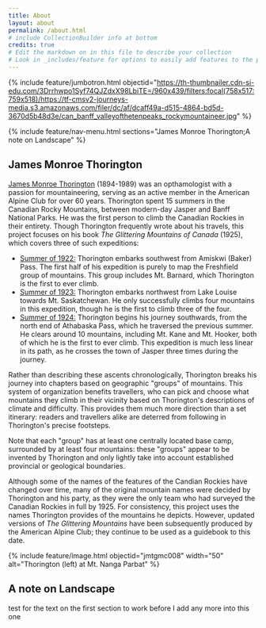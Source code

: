 ```yaml
---
title: About
layout: about
permalink: /about.html
# include CollectionBuilder info at bottom
credits: true
# Edit the markdown on in this file to describe your collection
# Look in _includes/feature for options to easily add features to the page
---
```


{% include feature/jumbotron.html objectid="https://th-thumbnailer.cdn-si-edu.com/3Drrhwpo1Syf74QJZdxX98LbiTE=/960x439/filters:focal(758x517:759x518)/https://tf-cmsv2-journeys-media.s3.amazonaws.com/filer/dc/af/dcaff49a-d515-4864-bd5d-3670d5b48d3e/can_banff_valleyofthetenpeaks_rockymountaineer.jpg" %}

{% include feature/nav-menu.html sections="James Monroe Thorington;A note on Landscape" %}

## James Monroe Thorington

<ins>James Monroe Thorington</ins> (1894-1989) was an opthamologist with a passion for mountaineering, serving as an active member in the American Alpine Club for over 60 years. Thorington spent 15 summers in the Canadian Rocky Mountains, between modern-day Jasper and Banff National Parks. He was the first person to climb the Canadian Rockies in their entirety. Though Thorington frequently wrote about his travels, this project focuses on his book *The Glittering Mountains of Canada* (1925), which covers three of such expeditions:
- [Summer of 1922:](https://mander4635.github.io/jmtgmc-wri241/browse.html#1st%20Expedition) Thorington embarks southwest from Amiskwi (Baker) Pass. The first half of his expedition is purely to map the Freshfield group of mountains. This group includes Mt. Barnard, which Thorington is the first to ever climb.
- [Summer of 1923:](https://mander4635.github.io/jmtgmc-wri241/browse.html#2nd%20Expedition) Thorington embarks northwest from Lake Louise towards Mt. Saskatchewan. He only successfully climbs four mountains in this expedition, though he is the first to climb three of the four.
- [Summer of 1924:](https://mander4635.github.io/jmtgmc-wri241/browse.html#3rd%20Expedition) Thorington begins his journey southwards, from the north end of Athabaska Pass, which he traversed the previous summer. He clears around 10 mountains, including Mt. Kane and Mt. Hooker, both of which he is the first to ever climb. This expedition is much less linear in its path, as he crosses the town of Jasper three times during the journey.

Rather than describing these ascents chronologically, Thorington breaks his journey into chapters based on geographic "groups" of mountains. This system of organization benefits travellers, who can pick and choose what mountains they climb in their vicinity based on Thorington's descriptions of climate and difficulty. This provides them much more direction than a set itinerary: readers and travellers alike are deterred from following in Thorington's precise footsteps.

Note that each "group" has at least one centrally located base camp, surrounded by at least four mountains: these "groups" appear to be invented by Thorington and only lightly take into account established provincial or geological boundaries. 

Although some of the names of the features of the Candian Rockies have changed over time, many of the original mountain names were decided by Thorington and his party, as they were the only team who had surveyed the Canadian Rockies in full by 1925. For consistency, this project uses the names Thorington provides of the mountains he depicts. However, updated versions of *The Glittering Mountains* have been subsequently produced by the American Alpine Club; they continue to be used as a guidebook to this date.

{% include feature/image.html objectid="jmtgmc008" width="50" alt="Thorington (left) at Mt. Nanga Parbat" %}


## A note on Landscape

test for the text on the first section to work before I add any more into this one
